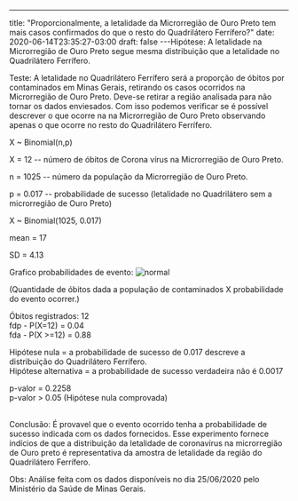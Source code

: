 ---
title: "Proporcionalmente, a letalidade da Microrregião de Ouro Preto tem mais casos confirmados do que o resto do Quadrilátero Ferrífero?"
date: 2020-06-14T23:35:27-03:00
draft: false
---Hipótese:
A letalidade na Microrregião de Ouro Preto segue mesma distribuição que a letalidade no Quadrilátero Ferrífero.

Teste:
A letalidade no Quadrilátero Ferrífero será a proporção de óbitos por contaminados em Minas Gerais, retirando os casos ocorridos na Microrregião de Ouro Preto. Deve-se retirar a região analisada para não tornar os dados enviesados. 
Com isso podemos verificar se é possível descrever o que ocorre na na Microrregião de Ouro Preto observando apenas o que ocorre no resto do Quadrilátero Ferrífero.

X ~ Binomial(n,p)

X = 12 -- número de óbitos de Corona vírus na Microrregião de Ouro Preto.

n = 1025 -- número da população da Microrregião de Ouro Preto.

p = 0.017 -- probabilidade de sucesso (letalidade no Quadrilátero sem a microrregião de Ouro Preto)

X ~ Binomial(1025, 0.017)

mean = 17

SD = 4.13

Grafico probabilidades de evento:
![normal](/grafico_analise_op.png)

(Quantidade de óbitos dada a população de contaminados X probabilidade do evento ocorrer.)

Óbitos registrados: 12<br>
fdp - P(X=12) = 0.04<br>
fda - P(X >=12) = 0.88

Hipótese nula = a probabilidade de sucesso de 0.017 descreve a distribuição do Quadrilátero Ferrífero.<br>
Hipótese alternativa = a probabilidade de sucesso verdadeira não é 0.0017

p-valor = 0.2258<br>
p-valor > 0.05 (Hipótese nula comprovada)<br><br>

Conclusão:
É provavel que o evento ocorrido tenha a probabilidade de sucesso indicada com os dados fornecidos.
Esse experimento fornece indícios de que a distribuição da letalidade de coronavírus na microrregião de Ouro preto é representativa da amostra de letalidade da região do Quadrilátero Ferrífero.


Obs: Análise feita com os dados disponíveis no dia 25/06/2020 pelo Ministério da Saúde de Minas Gerais.